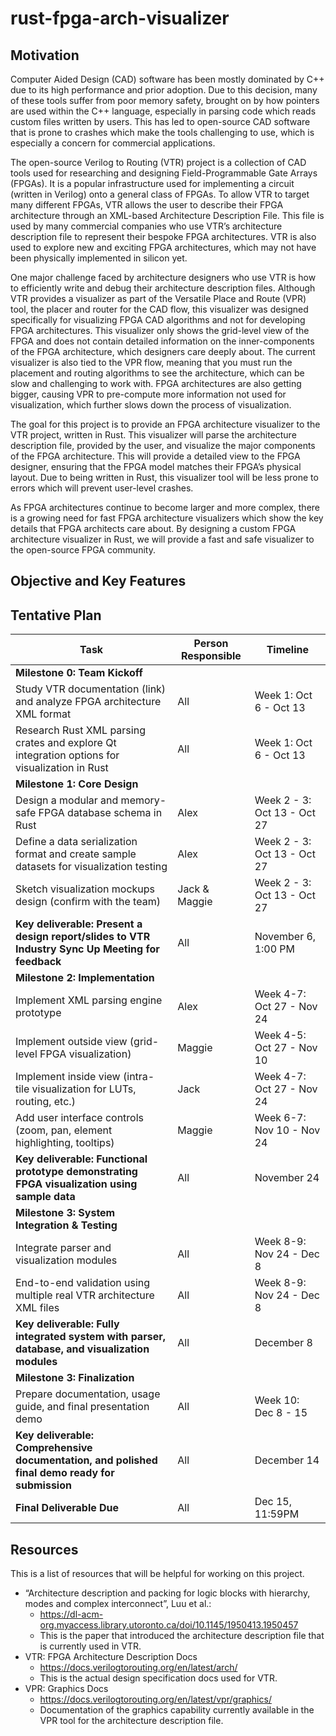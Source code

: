 # rust-fpga-arch-visualizer


## Motivation

Computer Aided Design (CAD) software has been mostly dominated by C++ due to its high performance and prior adoption. Due to this decision, many of these tools suffer from poor memory safety, brought on by how pointers are used within the C++ language, especially in parsing code which reads custom files written by users. This has led to open-source CAD software that is prone to crashes which make the tools challenging to use, which is especially a concern for commercial applications.

The open-source Verilog to Routing (VTR) project is a collection of CAD tools used for researching and designing Field-Programmable Gate Arrays (FPGAs). It is a popular infrastructure used for implementing a circuit (written in Verilog) onto a general class of FPGAs. To allow VTR to target many different FPGAs, VTR allows the user to describe their FPGA architecture through an XML-based Architecture Description File. This file is used by many commercial companies who use VTR’s architecture description file to represent their bespoke FPGA architectures. VTR is also used to explore new and exciting FPGA architectures, which may not have been physically implemented in silicon yet.

One major challenge faced by architecture designers who use VTR is how to efficiently write and debug their architecture description files. Although VTR provides a visualizer as part of the Versatile Place and Route (VPR) tool, the placer and router for the CAD flow, this visualizer was designed specifically for visualizing FPGA CAD algorithms and not for developing FPGA architectures. This visualizer only shows the grid-level view of the FPGA and does not contain detailed information on the inner-components of the FPGA architecture, which designers care deeply about. The current visualizer is also tied to the VPR flow, meaning that you must run the placement and routing algorithms to see the architecture, which can be slow and challenging to work with. FPGA architectures are also getting bigger, causing VPR to pre-compute more information not used for visualization, which further slows down the process of visualization.

The goal for this project is to provide an FPGA architecture visualizer to the VTR project, written in Rust. This visualizer will parse the architecture description file, provided by the user, and visualize the major components of the FPGA architecture. This will provide a detailed view to the FPGA designer, ensuring that the FPGA model matches their FPGA’s physical layout. Due to being written in Rust, this visualizer tool will be less prone to errors which will prevent user-level crashes.

As FPGA architectures continue to become larger and more complex, there is a growing need for fast FPGA architecture visualizers which show the key details that FPGA architects care about. By designing a custom FPGA architecture visualizer in Rust, we will provide a fast and safe visualizer to the open-source FPGA community.


## Objective and Key Features



## Tentative Plan
| Task | Person Responsible | Timeline |
| ---- | ------------------ | -------- |
| **Milestone 0: Team Kickoff** | | |
| Study VTR documentation (link) and analyze FPGA architecture XML format | All | Week 1: Oct 6 - Oct 13 |
| Research Rust XML parsing crates and explore Qt integration options for visualization in Rust | All | Week 1: Oct 6 - Oct 13 |
| **Milestone 1: Core Design**| | |
| Design a modular and memory-safe FPGA database schema in Rust | Alex | Week 2 - 3: Oct 13 - Oct 27 |
| Define a data serialization format and create sample datasets for visualization testing | Alex | Week 2 - 3: Oct 13 - Oct 27 |
| Sketch visualization mockups design (confirm with the team) | Jack & Maggie| Week 2 - 3: Oct 13 - Oct 27 |
| **Key deliverable: Present a design report/slides to VTR Industry Sync Up Meeting for feedback** | All| November 6, 1:00 PM|
| **Milestone 2: Implementation** | | |
| Implement XML parsing engine prototype | Alex | Week 4-7: Oct 27 - Nov 24 |
| Implement outside view (grid-level FPGA visualization) | Maggie | Week 4-5: Oct 27 - Nov 10 |
| Implement inside view (intra-tile visualization for LUTs, routing, etc.) | Jack| Week 4-7: Oct 27 - Nov 24 |
| Add user interface controls (zoom, pan, element highlighting, tooltips) | Maggie | Week 6-7: Nov 10 - Nov 24 |
| **Key deliverable: Functional prototype demonstrating FPGA visualization using sample data**| All | November 24 |
| **Milestone 3: System Integration & Testing** | | |
| Integrate parser and visualization modules | All | Week 8-9: Nov 24 - Dec 8|
| End-to-end validation using multiple real VTR architecture XML files | All | Week 8-9: Nov 24 - Dec 8|
| **Key deliverable: Fully integrated system with parser, database, and visualization modules** | All | December 8|
| **Milestone 3: Finalization** | | |
| Prepare documentation, usage guide, and final presentation demo | All | Week 10: Dec 8 - 15 |
| **Key deliverable: Comprehensive documentation, and polished final demo ready for submission** | All | December 14|
| **Final Deliverable Due** | All | Dec 15, 11:59PM|

## Resources

This is a list of resources that will be helpful for working on this project.

* “Architecture description and packing for logic blocks with hierarchy, modes and complex interconnect”, Luu et al.:
  * https://dl-acm-org.myaccess.library.utoronto.ca/doi/10.1145/1950413.1950457
  * This is the paper that introduced the architecture description file that is currently used in VTR.
* VTR: FPGA Architecture Description Docs
  * https://docs.verilogtorouting.org/en/latest/arch/
  * This is the actual design specification docs used for VTR.
* VPR: Graphics Docs
  * https://docs.verilogtorouting.org/en/latest/vpr/graphics/
  * Documentation of the graphics capability currently available in the VPR tool for the architecture description file.
